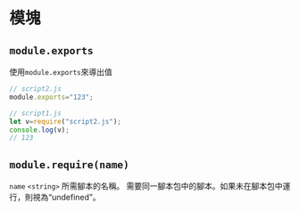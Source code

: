 # 模塊
## `module.exports`
使用`module.exports`來導出值
```javascript
// script2.js
module.exports="123";
```
```javascript
// script1.js
let v=require("script2.js");
console.log(v);
// 123
```

## `module.require(name)`
`name` `<string>` 所需腳本的名稱。
需要同一腳本包中的腳本。如果未在腳本包中運行，則視為“undefined”。
